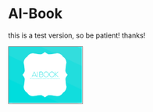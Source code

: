 # AI-Book

this is a test version, so be patient!
thanks!

<img src="https://github.com/chinacoinbase/AI-Book/blob/master/thumbnail.png" alt="" style="max-width:30%; border: 1px solid grey;"/> 
